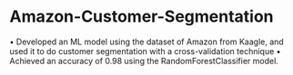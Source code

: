 # Amazon-Customer-Segmentation
•	Developed an ML model using the dataset of Amazon from Kaagle, and used it to do customer segmentation with a cross-validation technique 
•	Achieved an accuracy of 0.98 using the RandomForestClassifier model.
